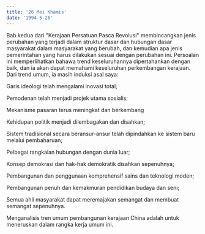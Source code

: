```yaml
---
title: '26 Mei Khamis'
date: '1994-5-26'
---
```


Bab kedua dari "Kerajaan Persatuan Pasca Revolusi" membincangkan jenis perubahan yang terjadi dalam struktur dasar dan hubungan dasar masyarakat dalam masyarakat yang berubah, dan kemudian apa jenis pemerintahan yang harus dilakukan sesuai dengan perubahan ini. Persoalan ini memperlihatkan bahawa trend keseluruhannya dipertahankan dengan baik, dan ia akan dapat memahami keseluruhan perkembangan kerajaan. Dari trend umum, ia masih induksi asal saya:

Garis ideologi telah mengalami inovasi total;

Pemodenan telah menjadi projek utama sosialis;

Mekanisme pasaran terus meningkat dan berkembang

Kehidupan politik menjadi dilembagakan dan disahkan;

Sistem tradisional secara beransur-ansur telah dipindahkan ke sistem baru melalui pembaharuan;

Pelbagai rangkaian hubungan dengan dunia luar;

Konsep demokrasi dan hak-hak demokratik disahkan sepenuhnya;

Pembangunan dan penggunaan komprehensif sains dan teknologi moden;

Pembangunan penuh dan kemakmuran pendidikan budaya dan seni;

Semua ahli masyarakat dapat meremajakan semangat dan membuat semangat sepenuhnya.

Menganalisis tren umum pembangunan kerajaan China adalah untuk meneruskan dalam rangka kerja umum ini.

